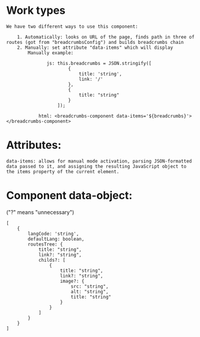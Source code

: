 # Work types

    We have two different ways to use this component: 

        1. Automatically: looks on URL of the page, finds path in three of routes (got from "breadcrumbsConfig") and builds breadcrumbs chain 
        2. Manually: set attribute "data-items" which will display 
            Manually example: 
 ```                   
                js: this.breadcrumbs = JSON.stringify([
                        {
                            title: 'string',
                            link: '/'
                        },
                        {
                            title: "string"
                        }
                    ]);
 ```                   
                html: <breadcrumbs-component data-items='${breadcrumbs}'></breadcrumbs-component>

# Attributes:

    data-items: allows for manual mode activation, parsing JSON-formatted data passed to it, and assigning the resulting JavaScript object to the items property of the current element.

# Component data-object:

("?" means "unnecessary")

```config file
[
    {
        langCode: 'string',
        defaultLang: boolean,
        routesTree: {
            title: "string",
            link?: "string",
            childs?: [
                {
                    title: "string",
                    link?: "string",
                    image?: {
                        src: "string",
                        alt: "string",
                        title: "string"
                    }
                }
            ]
        }
    }
]
```